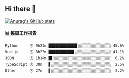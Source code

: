 ## Hi there 👋

[![Anurag's GitHub stats](https://github-readme-stats.vercel.app/api?username=OriLight152)](https://github.com/anuraghazra/github-readme-stats)

<!--
**OriLight152/OriLight152** is a ✨ _special_ ✨ repository because its `README.md` (this file) appears on your GitHub profile.

Here are some ideas to get you started:

- 🔭 I’m currently working on ...
- 🌱 I’m currently learning ...
- 👯 I’m looking to collaborate on ...
- 🤔 I’m looking for help with ...
- 💬 Ask me about ...
- 📫 How to reach me: ...
- 😄 Pronouns: ...
- ⚡ Fun fact: ...
-->

<!-- waka-box start -->
#### <a href="https://gist.github.com/92c8d5b388768c10efcba86e82b7c4fb" target="_blank">📊 每周工作报告</a>
```text
Python     🕓 9h23m ████████████▊░░░░░░░░░░░░░░░ 45.6%
Vue.js     🕓 8h27m ███████████▍░░░░░░░░░░░░░░░░ 41.1%
JSON       🕓 1h16m █▋░░░░░░░░░░░░░░░░░░░░░░░░░░  6.2%
TypeScript 🕓 30m   ▋░░░░░░░░░░░░░░░░░░░░░░░░░░░  2.5%
Other      🕓 27m   ▌░░░░░░░░░░░░░░░░░░░░░░░░░░░  2.2%
```
<!-- Powered by https://github.com/journey-ad/waka-box-go . -->
<!-- waka-box end -->
